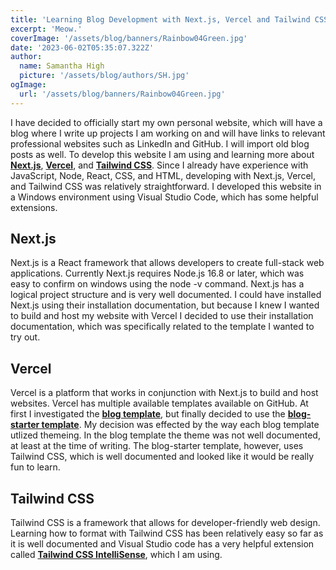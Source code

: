 ```yaml
---
title: 'Learning Blog Development with Next.js, Vercel and Tailwind CSS.'
excerpt: 'Meow.'
coverImage: '/assets/blog/banners/Rainbow04Green.jpg'
date: '2023-06-02T05:35:07.322Z'
author:
  name: Samantha High
  picture: '/assets/blog/authors/SH.jpg'
ogImage:
  url: '/assets/blog/banners/Rainbow04Green.jpg'
---
```


I have decided to officially start my own personal website, which will have a blog where I write up projects I am working on and will have links to relevant professional websites such as LinkedIn and GitHub. I will import old blog posts as well. To develop this website I am using and learning more about [**Next.js**](https://nextjs.org/), [**Vercel**](https://vercel.com/), and [**Tailwind CSS**](https://tailwindcss.com/). Since I already have experience with JavaScript, Node, React, CSS, and HTML, developing with Next.js, Vercel, and Tailwind CSS was relatively straightforward. I developed this website in a Windows environment using Visual Studio Code, which has some helpful extensions. 

## Next.js

Next.js is a React framework that allows developers to create full-stack web applications. Currently Next.js requires Node.js 16.8 or later, which was easy to confirm on windows using the node -v command. Next.js has a logical project structure and is very well documented. I could have installed Next.js using their installation documentation, but because I knew I wanted to build and host my website with Vercel I decided to use their installation documentation, which was specifically related to the template I wanted to try out. 

## Vercel

Vercel is a platform that works in conjunction with Next.js to build and host websites. Vercel has multiple available templates available on GitHub. At first I investigated the [**blog template**](https://github.com/vercel/next.js/tree/canary/examples/blog), but finally decided to use the [**blog-starter template**](https://github.com/vercel/next.js/tree/canary/examples/blog-starter). My decision was effected by the way each blog template utlized themeing. In the blog template the theme was not well documented, at least at the time of writing. The blog-starter template, however, uses Tailwind CSS, which is well documented and looked like it would be really fun to learn.  

## Tailwind CSS

Tailwind CSS is a framework that allows for developer-friendly web design. Learning how to format with Tailwind CSS has been relatively easy so far as it is well documented and Visual Studio code has a very helpful extension called [**Tailwind CSS IntelliSense**](https://marketplace.visualstudio.com/items?itemName=bradlc.vscode-tailwindcss), which I am using.


